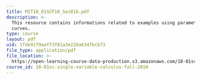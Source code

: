 ```yaml
---
title: MIT18_01SCF10_Ses81b.pdf
description: >-
  This resource contains informations related to examples using parametrized
  curves.
type: course
layout: pdf
uid: 1fde91f9aaff3f81a3e226a634fbcb73
file_type: application/pdf
file_location: >-
  https://open-learning-course-data-production.s3.amazonaws.com/18-01sc-single-variable-calculus-fall-2010/1fde91f9aaff3f81a3e226a634fbcb73_MIT18_01SCF10_Ses81b.pdf
course_id: 18-01sc-single-variable-calculus-fall-2010
---
```

